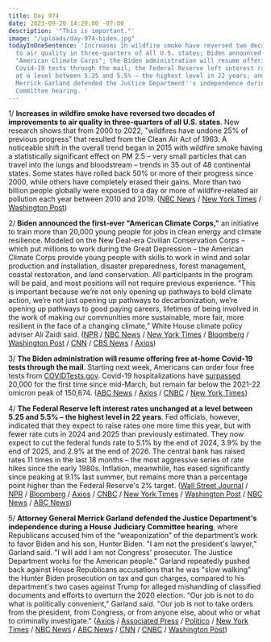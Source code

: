 ```yaml
---
title: Day 974
date: 2023-09-20 14:20:00 -07:00
description: '"This is important."'
image: "/uploads/day-974-biden.jpg"
todayInOneSentence: 'Increases in wildfire smoke have reversed two decades of improvements
  to air quality in three-quarters of all U.S. states; Biden announced the first-ever
  "American Climate Corps"; the Biden administration will resume offering free at-home
  Covid-19 tests through the mail; the Federal Reserve left interest rates unchanged
  at a level between 5.25 and 5.5% – the highest level in 22 years; and Attorney General
  Merrick Garland defended the Justice Department''s independence during a House Judiciary
  Committee hearing. '
---
```


1/ **Increases in wildfire smoke have reversed two decades of improvements to air quality in three-quarters of all U.S. states**. New research shows that from 2000 to 2022, "wildfires have undone 25% of previous progress” that resulted from the Clean Air Act of 1963. A noticeable shift in the overall trend began in 2015 with wildfire smoke having a statistically significant effect on PM 2.5 – very small particles that can travel into the lungs and bloodstream – trends in 35 out of 48 continental states. Some states have rolled back 50% or more of their progress since 2000, while others have completely erased their gains. More than two billion people globally were exposed to a day or more of wildfire-related air pollution each year between 2010 and 2019.  ([NBC News](https://www.nbcnews.com/science/environment/wildfires-are-destroying-decades-clean-air-efforts-us-rcna105140) / [New York Times](https://www.nytimes.com/2023/09/20/climate/wildfire-smoke-air-pollution.html) / [Washington Post](https://www.washingtonpost.com/climate-environment/2023/09/20/america-air-quality-wildfire-smoke-warming-climate/))

2/ **Biden announced the first-ever "American Climate Corps,"** an initiative to train more than 20,000 young people for jobs in clean energy and climate resilience. Modeled on the New Deal-era Civilian Conservation Corps – which put millions to work during the Great Depression – the American Climate Corps provide young people with skills to work in wind and solar production and installation, disaster preparedness, forest management, coastal restoration, and land conservation. All participants in the program will be paid, and most positions will not require previous experience. "This is important because we’re not only opening up pathways to bold climate action, we’re not just opening up pathways to decarbonization, we’re opening up pathways to good paying careers, lifetimes of being involved in the work of making our communities more sustainable, more fair, more resilient in the face of a changing climate,” White House climate policy adviser Ali Zaidi said. ([NPR](https://www.npr.org/2023/09/20/1200483937/biden-climate-corps-job-training) / [NBC News](https://www.nbcnews.com/politics/white-house/white-house-launches-american-climate-corps-rcna105931) / [New York Times](https://www.nytimes.com/2023/09/20/climate/biden-climate-corps-youth.html) / [Bloomberg](https://www.bloomberg.com/news/articles/2023-09-20/biden-creates-american-climate-corps-for-youth-job-training?sref=MIBMEEoj) / [Washington Post](https://www.washingtonpost.com/climate-solutions/2023/09/20/climate-corps-biden-youth/) / [CNN](https://www.cnn.com/2023/09/20/politics/american-climate-corps-biden/) / [CBS News](https://www.cbsnews.com/news/biden-climate-corps-job-training-executive-power/) / [Axios](https://www.axios.com/2023/09/20/biden-environment-climate-corps))

3/ **The Biden administration will resume offering free at-home Covid-19 tests through the mail**. Starting next week, Americans can order four free tests from [COVIDTests.gov](https://www.covid.gov/tests). Covid-19 hospitalizations have [surpassed](https://abcnews.go.com/Health/weekly-covid-hospitalizations-reach-20000-1st-time-march/story?id=103305341) 20,000 for the first time since mid-March, but remain far below the 2021-22 omicron peak of 150,674. ([ABC News](https://abcnews.go.com/Politics/federal-government-relaunch-free-covid-tests-program/story?id=103347741) / [Axios](https://www.axios.com/2023/09/20/covid-test-program-mail) / [CNBC](https://www.cnbc.com/2023/09/20/us-will-again-offer-free-at-home-covid-tests-starting-monday.html) / [New York Times](https://www.nytimes.com/2023/09/20/us/politics/free-covid-tests-biden.html))

4/ **The Federal Reserve left interest rates unchanged at a level between 5.25 and 5.5% – the highest level in 22 years**. Fed officials, however, indicated that they expect to raise rates one more time this year, but with fewer rate cuts in 2024 and 2025 than previously estimated. They now expect to cut the federal funds rate to 5.1% by the end of 2024, 3.9% by the end of 2025, and 2.9% at the end of 2026. The central bank has raised rates 11 times in the last 18 months – the most aggressive series of rate hikes since the early 1980s. Inflation, meanwhile, has eased significantly since peaking at 9.1% last summer, but remains more than a percentage point higher than the Federal Reserve's 2% target. ([Wall Street Journal](https://www.wsj.com/economy/central-banking/federal-reserve-powell-interest-rates-ba600bf0) / [NPR](https://www.npr.org/2023/09/20/1200327332/federal-reserve-inflation-economy-interest-rates) / [Bloomberg](https://www.bloomberg.com/news/articles/2023-09-20/fed-leaves-rates-unchanged-signals-one-more-hike-this-year?sref=MIBMEEoj) / [Axios](https://www.axios.com/2023/09/20/fed-rates-unchanged) / [CNBC](https://www.cnbc.com/2023/09/20/fed-rate-decision-september-2023-.html) / [New York Times](https://www.nytimes.com/live/2023/09/20/business/fed-meeting-interest-rates) / [Washington Post](https://www.washingtonpost.com/business/2023/09/20/fed-september-meeting-inflation/) / [NBC News](https://www.nbcnews.com/business/economy/federal-reserve-pauses-interest-rate-hikes-inflation-economy-slow-rcna105615) / [ABC News](https://abcnews.go.com/Business/fed-decide-rate-hike-testing-optimism-soft-landing/story?id=103286884))

5/ **Attorney General Merrick Garland defended the Justice Department's independence during a House Judiciary Committee hearing**, where Republicans accused him of the “weaponization” of the department’s work to favor Biden and his son, Hunter Biden. "I am not the president's lawyer," Garland said. "I will add I am not Congress' prosecutor. The Justice Department works for the American people." Garland repeatedly pushed back against House Republicans accusations that he was "slow walking" the Hunter Biden prosecution on tax and gun charges, compared to his department's two cases against Trump for alleged mishandling of classified documents and efforts to overturn the 2020 election. “Our job is not to do what is politically convenient," Garland said. "Our job is not to take orders from the president, from Congress, or from anyone else, about who or what to criminally investigate." ([Axios](https://www.axios.com/2023/09/20/merrick-garland-testimony-house-judiciary-hearing) / [Associated Press](https://apnews.com/article/garland-justice-department-house-republicans-oversight-hearing-df70e290360cde444032f1b75343d941) / [Politico](https://www.politico.com/live-updates/2023/09/20/congress/senates-own-funding-stumble-00117094) / [New York Times](https://www.nytimes.com/live/2023/09/20/us/garland-house-judiciary-hearing) / [NBC News](https://www.nbcnews.com/politics/congress/live-blog/merrick-garland-testimony-trump-hunter-biden-live-updates-rcna105680) / [ABC News](https://abcnews.go.com/Politics/ag-garland-expected-clash-house-republicans-claims-doj/story?id=103323906) / [CNN](https://www.cnn.com/2023/09/20/politics/garland-congress-hunter-trump/index.html) / [CNBC](https://www.cnbc.com/2023/09/20/attorney-general-merrick-garland-says-doj-not-affected-by-partisan-attacks.html) / [Washington Post](https://www.washingtonpost.com/national-security/2023/09/20/merrick-garland-attorney-general-testimony-house-judiciary/))